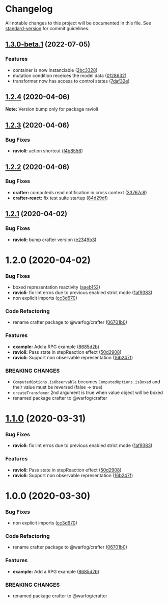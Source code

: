 # Changelog

All notable changes to this project will be documented in this file. See [standard-version](https://github.com/conventional-changelog/standard-version) for commit guidelines.

## [1.3.0-beta.1](https://github.com/dagatsoin/ravioli/compare/v1.2.4...v1.3.0-beta.1) (2022-07-05)


### Features

* container is now instanciable ([2bc3328](https://github.com/dagatsoin/ravioli/commit/2bc3328937c5f6d758a472797fdd56b95f376d87))
* mutation condition receices the model data ([0f28632](https://github.com/dagatsoin/ravioli/commit/0f2863211dfa3b5bcb14def924a88165f8f1e799))
* transformer now has access to control states ([7daf32e](https://github.com/dagatsoin/ravioli/commit/7daf32e1b9a8dc800960ba2660d920c34e01d7c0))

## [1.2.4](https://github.com/dagatsoin/ravioli/compare/v1.2.3...v1.2.4) (2020-04-06)

**Note:** Version bump only for package ravioli





## [1.2.3](https://github.com/dagatsoin/ravioli/compare/v1.2.2...v1.2.3) (2020-04-06)


### Bug Fixes

* **ravioli:** action shortcut ([f4b8556](https://github.com/dagatsoin/ravioli/commit/f4b85569398d8e3f3c47372d10b3cb21c6edac88))





## [1.2.2](https://github.com/dagatsoin/ravioli/compare/v1.2.1...v1.2.2) (2020-04-06)


### Bug Fixes

* **crafter:** computeds read notification in cross context ([33767c8](https://github.com/dagatsoin/ravioli/commit/33767c879b42cd97aa3561ab9ae221563d6d2f5e))
* **crafter-react:** fix test suite startup ([84d29df](https://github.com/dagatsoin/ravioli/commit/84d29df1f4983a7ea01b38f3a0acc2d47dd204c7))





## [1.2.1](https://github.com/dagatsoin/ravioli/compare/v1.2.0...v1.2.1) (2020-04-02)


### Bug Fixes

* **ravioli:** bump crafter version ([e2349b3](https://github.com/dagatsoin/ravioli/commit/e2349b38e0db40c2ff7ace5f32edd26981835a25))





# 1.2.0 (2020-04-02)


### Bug Fixes

* boxed representation reactivity ([aaeb152](https://github.com/dagatsoin/ravioli/commit/aaeb15202ed1e96a028d89d1ee4cc08b0394fb05))
* **ravioli:** fix lint erros due to previous enabled strict mode ([1af9383](https://github.com/dagatsoin/ravioli/commit/1af93834d1071bf7fe15f3eb2b4972781bbbb81d))
* non explicit imports ([cc3d670](https://github.com/dagatsoin/ravioli/commit/cc3d67078a01c0432de848a5817e5d3a1f768dfc))


### Code Refactoring

* rename crafter package to @warfog/crafter ([06701b0](https://github.com/dagatsoin/ravioli/commit/06701b0564357d9b518ee19878c4ac4a992e2ce5))


### Features

* **example:** Add a RPG example ([8685d2b](https://github.com/dagatsoin/ravioli/commit/8685d2b99c053a52bcdcee9c71de2d3493920ad1))
* **ravioli:** Pass state in stepReaction effect ([50d2908](https://github.com/dagatsoin/ravioli/commit/50d290838c1f351338b139ae36e39cccdb80f998))
* **ravioli:** Support non observable representation ([16b247f](https://github.com/dagatsoin/ravioli/commit/16b247f6f26b789ce925aeed32441962d5cc339c))


### BREAKING CHANGES

* `ComputedOptions.isObservable` becomes `ComputedOptions.isBoxed` and their value must be reversed (false -> true)
* `createTransfomer` 2nd argument is true when value object will be boxed
* renamed package crafter to @warfog/crafter





# [1.1.0](https://github.com/dagatsoin/ravioli/compare/v1.0.0...v1.1.0) (2020-03-31)


### Bug Fixes

* **ravioli:** fix lint erros due to previous enabled strict mode ([1af9383](https://github.com/dagatsoin/ravioli/commit/1af93834d1071bf7fe15f3eb2b4972781bbbb81d))


### Features

* **ravioli:** Pass state in stepReaction effect ([50d2908](https://github.com/dagatsoin/ravioli/commit/50d290838c1f351338b139ae36e39cccdb80f998))
* **ravioli:** Support non observable representation ([16b247f](https://github.com/dagatsoin/ravioli/commit/16b247f6f26b789ce925aeed32441962d5cc339c))





# 1.0.0 (2020-03-30)


### Bug Fixes

* non explicit imports ([cc3d670](https://github.com/dagatsoin/ravioli/commit/cc3d67078a01c0432de848a5817e5d3a1f768dfc))


### Code Refactoring

* rename crafter package to @warfog/crafter ([06701b0](https://github.com/dagatsoin/ravioli/commit/06701b0564357d9b518ee19878c4ac4a992e2ce5))


### Features

* **example:** Add a RPG example ([8685d2b](https://github.com/dagatsoin/ravioli/commit/8685d2b99c053a52bcdcee9c71de2d3493920ad1))


### BREAKING CHANGES

* renamed package crafter to @warfog/crafter
